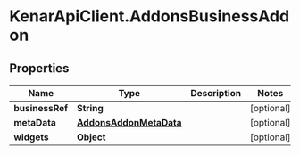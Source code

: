 # KenarApiClient.AddonsBusinessAddon

## Properties

Name | Type | Description | Notes
------------ | ------------- | ------------- | -------------
**businessRef** | **String** |  | [optional] 
**metaData** | [**AddonsAddonMetaData**](AddonsAddonMetaData.md) |  | [optional] 
**widgets** | **Object** |  | [optional] 


